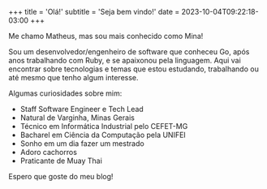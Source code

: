 +++
title = 'Olá!'
subtitle = 'Seja bem vindo!'
date = 2023-10-04T09:22:18-03:00
+++

Me chamo Matheus, mas sou mais conhecido como Mina!

Sou um desenvolvedor/engenheiro de software que conheceu Go, após anos trabalhando com Ruby, e se apaixonou pela linguagem. Aqui vai encontrar sobre tecnologias e temas que estou estudando, trabalhando ou até mesmo que tenho algum interesse.

Algumas curiosidades sobre mim:
- Staff Software Engineer e Tech Lead
- Natural de Varginha, Minas Gerais
- Técnico em Informática Industrial pelo CEFET-MG
- Bacharel em Ciência da Computação pela UNIFEI
- Sonho em um dia fazer um mestrado
- Adoro cachorros
- Praticante de Muay Thai

Espero que goste do meu blog!
